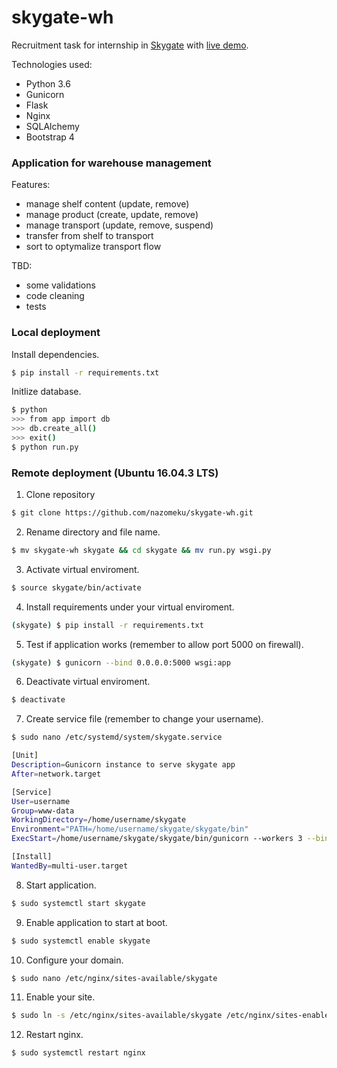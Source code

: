 # skygate-wh

Recruitment task for internship in [Skygate](https://skygate.pl/) with [live demo](http://nazo.pm/wh).

Technologies used:
- Python 3.6
- Gunicorn
- Flask
- Nginx
- SQLAlchemy
- Bootstrap 4


### Application for warehouse management

Features:
- manage shelf content (update, remove)
- manage product (create, update, remove)
- manage transport (update, remove, suspend)
- transfer from shelf to transport
- sort to optymalize transport flow

TBD:

- some validations
- code cleaning
- tests



### Local deployment

Install dependencies.
```sh
$ pip install -r requirements.txt
```

Initlize database.
```sh
$ python
>>> from app import db
>>> db.create_all()
>>> exit()
$ python run.py
```


### Remote deployment (Ubuntu 16.04.3 LTS)

1. Clone repository
```sh
$ git clone https://github.com/nazomeku/skygate-wh.git
```
2. Rename directory and file name.
```sh
$ mv skygate-wh skygate && cd skygate && mv run.py wsgi.py
```
3. Activate virtual enviroment.
```sh
$ source skygate/bin/activate
```
4. Install requirements under your virtual enviroment.
```sh
(skygate) $ pip install -r requirements.txt
```
5. Test if application works (remember to allow port 5000 on firewall).
```sh
(skygate) $ gunicorn --bind 0.0.0.0:5000 wsgi:app
```
6. Deactivate virtual enviroment.
```sh
$ deactivate
```
7. Create service file (remember to change your username).
```sh
$ sudo nano /etc/systemd/system/skygate.service
```
```sh
[Unit]
Description=Gunicorn instance to serve skygate app
After=network.target

[Service]
User=username
Group=www-data
WorkingDirectory=/home/username/skygate
Environment="PATH=/home/username/skygate/skygate/bin"
ExecStart=/home/username/skygate/skygate/bin/gunicorn --workers 3 --bind unix:skygate.sock -m 007 wsgi:app

[Install]
WantedBy=multi-user.target
```
8. Start application.
```sh
$ sudo systemctl start skygate
```
9. Enable application to start at boot.
```sh
$ sudo systemctl enable skygate
```
10. Configure your domain.
```sh
$ sudo nano /etc/nginx/sites-available/skygate
```
11. Enable your site.
```sh
$ sudo ln -s /etc/nginx/sites-available/skygate /etc/nginx/sites-enabled
```
12. Restart nginx.
```sh
$ sudo systemctl restart nginx
```
